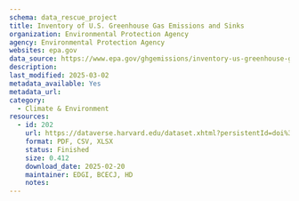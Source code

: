 ```yaml
---
schema: data_rescue_project 
title: Inventory of U.S. Greenhouse Gas Emissions and Sinks
organization: Environmental Protection Agency
agency: Environmental Protection Agency
websites: epa.gov
data_source: https://www.epa.gov/ghgemissions/inventory-us-greenhouse-gas-emissions-and-sinks-1990-2022
description: 
last_modified: 2025-03-02
metadata_available: Yes
metadata_url: 
category:
  - Climate & Environment 
resources:
  - id: 202
    url: https://dataverse.harvard.edu/dataset.xhtml?persistentId=doi%3A10.7910%2FDVN%2FTQG6RR&version
    format: PDF, CSV, XLSX
    status: Finished
    size: 0.412
    download_date: 2025-02-20
    maintainer: EDGI, BCECJ, HD
    notes: 
---
```

